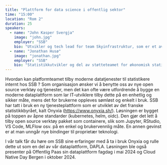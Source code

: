 ```yaml
---
title: "Plattform for data science i offentlig sektor"
time: "15:00"
location: "Rom 2"
duration: 25
speakers:
  - name: "John Kasper Svergja"
    image: "john.jpg"
    employer: "SSB"
    bio: "Utvikler og tech lead for team Skyinfrastruktur, som er et av tre team som bygger den nye dataplattformen (Dapla) hos Statistisk Sentralbyrå."
  - name: "Jonathan Husø"
    image: "jonathan.jpg"
    employer: "SSB"
    bio: "Statistikkutvikler og del av støtteteamet for økonomisk statistikk, som skal bistå i å flytte deres statistikkproduksjonsløp til Dapla."
---
```


Hvordan kan platformteamet tilby moderne datatjenester til statistikere internt hos SSB ? Som organisasjon ønsker vi å benytte oss av nye open source verktøy og tjenester, men det kan ofte være utfordrende å bygge en moderne dataplattform som lar IT-utviklere tilby dette på en enhetlig og sikker måte, mens det for brukerne oppleves sømløst og enkelt i bruk.
SSB har tatt i bruk en ny tjenesteplattform som er utviklet av det franske statistikkbyrået, kalt Onyxia (https://www.onyxia.sh/). Løsningen er bygget på toppen av åpne standarder (kubernetes, helm, oidc). Den gjør det lett å tilby open source verktøy pakket som containere, slik som Jupyter, RStudio, VS Code, MLFlow osv. på en enkel og brukervennlig måte. En annen gevinst er at man unngår nye bindinger til proprietær teknologi.

I vår talk får du høre om SSB sine erfaringer med å ta i bruk Onyxia og rulle dette ut som en del av vår dataplattform, DAPLA. Løsningen ble også presenter på Offentlig Paas sin dataplattform fagdag i mai 2024 og Cloud Native Day Bergen i oktober 2024.
